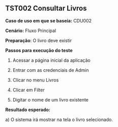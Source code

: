 ## TST002 Consultar Livros

**Caso de uso em que se baseia:** CDU002

**Cenário:** Fluxo Principal

**Preparação**: O livro deve existir

**Passos para execução do teste**

1. Acessar a página inicial da aplicação

2. Entrar com as credenciais de Admin

3. Clicar no menu Livros

4. Clicar em Filter

5. Digitar o nome de um livro existente



**Resultado esperado:**

a) O sistema irá mostrar na tela o livro selecionado.
